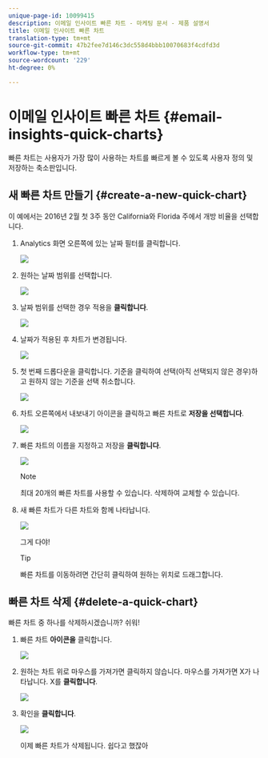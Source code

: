 ```yaml
---
unique-page-id: 10099415
description: 이메일 인사이트 빠른 차트 - 마케팅 문서 - 제품 설명서
title: 이메일 인사이트 빠른 차트
translation-type: tm+mt
source-git-commit: 47b2fee7d146c3dc558d4bbb10070683f4cdfd3d
workflow-type: tm+mt
source-wordcount: '229'
ht-degree: 0%

---
```



# 이메일 인사이트 빠른 차트 {#email-insights-quick-charts}

빠른 차트는 사용자가 가장 많이 사용하는 차트를 빠르게 볼 수 있도록 사용자 정의 및 저장하는 축소판입니다.

## 새 빠른 차트 만들기 {#create-a-new-quick-chart}

이 예에서는 2016년 2월 첫 3주 동안 California와 Florida 주에서 개방 비율을 선택합니다.

1. Analytics 화면 오른쪽에 있는 날짜 필터를 클릭합니다.

   ![](assets/one-1.png)

1. 원하는 날짜 범위를 선택합니다.

   ![](assets/two-2.png)

1. 날짜 범위를 선택한 경우 적용을 **클릭합니다**.

   ![](assets/three-2.png)

1. 날짜가 적용된 후 차트가 변경됩니다.

   ![](assets/four.png)

1. 첫 번째 드롭다운을 클릭합니다. 기준을 클릭하여 선택(아직 선택되지 않은 경우)하고 원하지 않는 기준을 선택 취소합니다.

   ![](assets/5.png)

1. 차트 오른쪽에서 내보내기 아이콘을 클릭하고 빠른 차트로 **저장을 선택합니다**.

   ![](assets/six.png)

1. 빠른 차트의 이름을 지정하고 저장을 **클릭합니다**.

   ![](assets/seven.png)

   >[!NOTE]
   >
   >최대 20개의 빠른 차트를 사용할 수 있습니다. 삭제하여 교체할 수 있습니다.

1. 새 빠른 차트가 다른 차트와 함께 나타납니다.

   ![](assets/8.png)

   그게 다야!

   >[!TIP]
   >
   >빠른 차트를 이동하려면 간단히 클릭하여 원하는 위치로 드래그합니다.

## 빠른 차트 삭제 {#delete-a-quick-chart}

빠른 차트 중 하나를 삭제하시겠습니까? 쉬워!

1. 빠른 차트 **아이콘을** 클릭합니다.

   ![](assets/nine.png)

1. 원하는 차트 위로 마우스를 가져가면 클릭하지 않습니다. 마우스를 가져가면 X가 나타납니다. X를 **클릭합니다**.

   ![](assets/ten.png)

1. 확인을 **클릭합니다**.

   ![](assets/eleven.png)

   이제 빠른 차트가 삭제됩니다. 쉽다고 했잖아


